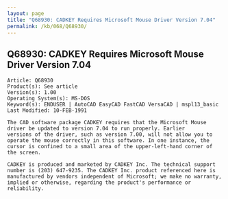 ```yaml
---
layout: page
title: "Q68930: CADKEY Requires Microsoft Mouse Driver Version 7.04"
permalink: /kb/068/Q68930/
---
```


## Q68930: CADKEY Requires Microsoft Mouse Driver Version 7.04

	Article: Q68930
	Product(s): See article
	Version(s): 1.00
	Operating System(s): MS-DOS
	Keyword(s): ENDUSER | AutoCAD EasyCAD FastCAD VersaCAD | mspl13_basic
	Last Modified: 10-FEB-1991
	
	The CAD software package CADKEY requires that the Microsoft Mouse
	driver be updated to version 7.04 to run properly. Earlier
	versions of the driver, such as version 7.00, will not allow you to
	operate the mouse correctly in this software. In one instance, the
	cursor is confined to a small area of the upper-left-hand corner of
	the screen.
	
	CADKEY is produced and marketed by CADKEY Inc. The technical support
	number is (203) 647-9235. The CADKEY Inc. product referenced here is
	manufactured by vendors independent of Microsoft; we make no warranty,
	implied or otherwise, regarding the product's performance or
	reliability.
